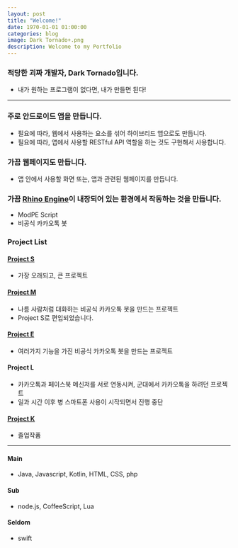 ```yaml
---
layout: post
title: "Welcome!"
date: 1970-01-01 01:00:00
categories: blog
image: Dark Tornado+.png
description: Welcome to my Portfolio
---
```


### 적당한 괴짜 개발자, Dark Tornado입니다.
* 내가 원하는 프로그램이 없다면, 내가 만들면 된다!

***

### 주로 안드로이드 앱을 만듭니다.
* 필요에 따라, 웹에서 사용하는 요소를 섞어 하이브리드 앱으로도 만듭니다.
* 필요에 따라, 앱에서 사용할 RESTful API 역할을 하는 것도 구현해서 사용합니다.

### 가끔 웹페이지도 만듭니다.
* 앱 안에서 사용할 화면 또는, 앱과 관련된 웹페이지를 만듭니다.

### 가끔 [Rhino Engine](https://github.com/mozilla/rhino)이 내장되어 있는 환경에서 작동하는 것을 만듭니다.
* ModPE Script
* 비공식 카카오톡 봇

### Project List

#### [Project S](https://github.com/DarkTornado/ProjectS)
* 가장 오래되고, 큰 프로젝트

#### [Project M](https://github.com/DarkTornado/ProjectM)
* 나름 사람처럼 대화하는 비공식 카카오톡 봇을 만드는 프로젝트
* Project S로 편입되었습니다.

#### [Project E](https://github.com/DarkTornado/ProjectE)
* 여러가지 기능을 가진 비공식 카카오톡 봇을 만드는 프로젝트

#### Project L
* 카카오톡과 페이스북 메신저를 서로 연동시켜, 군대에서 카카오톡을 하려던 프로젝트
* 일과 시간 이후 병 스마트폰 사용이 시작되면서 진행 중단

#### [Project K](https://github.com/DarkTornado/ProjectK)
* 졸업작품

***

#### Main
* Java, Javascript, Kotlin, HTML, CSS, php

#### Sub
* node.js, CoffeeScript, Lua

#### Seldom
* swift
